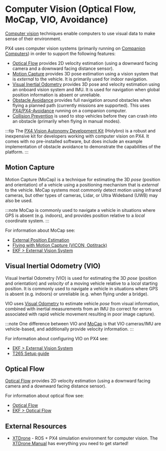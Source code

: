 # Computer Vision (Optical Flow, MoCap, VIO, Avoidance)

[Computer vision](https://en.wikipedia.org/wiki/Computer_vision) techniques enable computers to use visual data to make sense of their environment.

PX4 uses computer vision systems (primarily running on [Companion Computers](../companion_computer/README.md)) in order to support the following features:
- [Optical Flow](#optical-flow) provides 2D velocity estimation (using a downward facing camera and a downward facing distance sensor).
- [Motion Capture](#motion-capture) provides 3D pose estimation using a vision system that is *external* to the vehicle.
  It is primarily used for indoor navigation.
- [Visual Inertial Odometry](#visual-inertial-odometry-vio) provides 3D pose and velocity estimation using an onboard vision system and IMU.
  It is used for navigation when global position information is absent or unreliable.
- [Obstacle Avoidance](../computer_vision/obstacle_avoidance.md) provides full navigation around obstacles when flying a planned path (currently missions are supported). This uses [PX4/PX4-Avoidance](https://github.com/PX4/PX4-Avoidance) running on a companion computer.
- [Collision Prevention](../computer_vision/collision_prevention.md) is used to stop vehicles before they can crash into an obstacle (primarily when flying in manual modes).

:::tip
The [PX4 Vision Autonomy Development Kit](../complete_vehicles/px4_vision_kit.md) (Holybro) is a robust and inexpensive kit for developers working with computer vision on PX4.
It comes with no pre-installed software, but does include an example implementation of obstacle avoidance to demonstrate the capabilities of the platform.
:::

## Motion Capture

Motion Capture (MoCap) is a technique for estimating the 3D *pose* (position and orientation) of a vehicle using a positioning mechanism that is *external* to the vehicle.
MoCap systems most commonly detect motion using infrared cameras, but other types of cameras, Lidar, or Ultra Wideband (UWB)  may also be used.

:::note
MoCap is commonly used to navigate a vehicle in situations where GPS is absent (e.g. indoors), and provides position relative to a *local* coordinate system.
:::

For information about MoCap see:
- [External Position Estimation](../ros/external_position_estimation.md)
- [Flying with Motion Capture (VICON, Optitrack)](../tutorials/motion-capture.md)
- [EKF > External Vision System](../advanced_config/tuning_the_ecl_ekf.md#external-vision-system)


## Visual Inertial Odometry (VIO)

Visual Inertial Odometry (VIO) is used for estimating the 3D *pose* (position and orientation) and *velocity* of a moving vehicle relative to a *local* starting position.
It is commonly used to navigate a vehicle in situations where GPS is absent (e.g. indoors) or unreliable (e.g. when flying under a bridge).

VIO uses [Visual Odometry](https://en.wikipedia.org/wiki/Visual_odometry) to estimate vehicle *pose* from visual information, combined with inertial measurements from an IMU (to correct for errors associated with rapid vehicle movement resulting in poor image capture).

:::note
One difference between VIO and [MoCap](#motion-capture) is that VIO cameras/IMU are vehicle-based, and additionally provide velocity information.
:::

For information about configuring VIO on PX4 see:
- [EKF > External Vision System](../advanced_config/tuning_the_ecl_ekf.md#external-vision-system)
- [T265 Setup guide](../peripherals/camera_t265_vio.md)


## Optical Flow

[Optical Flow](../sensor/optical_flow.md) provides 2D velocity estimation (using a downward facing camera and a downward facing distance sensor).

For information about optical flow see:

- [Optical Flow](../sensor/optical_flow.md)
- [EKF > Optical Flow](../advanced_config/tuning_the_ecl_ekf.md#optical-flow)

## External Resources

- [XTDrone](https://github.com/robin-shaun/XTDrone/blob/master/README.en.md) - ROS + PX4 simulation environment for computer vision.
  The [XTDrone Manual](https://www.yuque.com/xtdrone/manual_en) has everything you need to get started!
